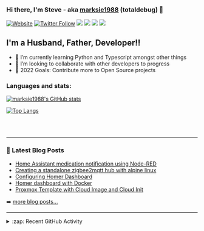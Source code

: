 ### Hi there, I'm Steve - aka [marksie1988][website] (totaldebug) 👋

[![Website](https://img.shields.io/website?label=totaldebug.uk&style=for-the-badge&url=https%3A%2F%2Ftotaldebug.uk)](https://totaldebug.uk)
[![Twitter Follow](https://img.shields.io/twitter/follow/marksie1988?color=1DA1F2&logo=twitter&style=for-the-badge)](https://twitter.com/intent/follow?original_referer=https%3A%2F%2Fgithub.com%marksie1988&screen_name=marksie1988)
[![](https://img.shields.io/badge/-@marksie1988-%23181717?style=for-the-badge&logo=github)](https://github.com/marksie1988)
[![](https://img.shields.io/badge/-@totaldebug-%23181717?style=for-the-badge&logo=github)](https://github.com/totaldebug)
[![](https://img.shields.io/badge/-@totaldebug-%23FF0000?style=for-the-badge&logo=youtube)][youtube]
[![](https://img.shields.io/badge/-@totaldebug-%230077B5?style=for-the-badge&logo=linkedin)][linkedin]

## I'm a Husband, Father, Developer!!

- 🌱 I’m currently learning Python and Typescript amongst other things
- 👯 I’m looking to collaborate with other developers to progress
- 🥅 2022 Goals: Contribute more to Open Source projects

### Languages and stats:

[![marksie1988's GitHub stats](https://github-readme-stats.vercel.app/api?username=marksie1988&show_icons=true&layout=compact&theme=dark)](https://github.com/marksie1988)

[![Top Langs](https://github-readme-stats.vercel.app/api/top-langs/?username=marksie1988&layout=compact&theme=dark)](https://github.com/marksie1988)

<br />
<br />

---

### 📕 Latest Blog Posts

<!-- BLOG-POST-LIST:START -->
- [Home Assistant medication notification using Node-RED](https://totaldebug.uk/posts/home-assistant-medication-notification-node-red/)
- [Creating a standalone zigbee2mqtt hub with alpine linux](https://totaldebug.uk/posts/creating-standalone-zigbee2mqtt-hub-with-alpine-linux/)
- [Configuring Homer Dashboard](https://totaldebug.uk/posts/configuring-homer-dashboard/)
- [Homer dashboard with Docker](https://totaldebug.uk/posts/homer-dashboard-with-docker/)
- [Proxmox Template with Cloud Image and Cloud Init](https://totaldebug.uk/posts/proxmox-template-with-cloud-image-and-cloud-init/)
<!-- BLOG-POST-LIST:END -->

➡️ [more blog posts...](https://totaldebug.uk/blog/)

---

<details>
  <summary>:zap: Recent GitHub Activity</summary>

<!--START_SECTION:activity-->
1. ❗️ Opened issue [#10295](https://github.com/docker/compose/issues/10295) in [docker/compose](https://github.com/docker/compose)
2. 🗣 Commented on [#127](https://github.com/totaldebug/pyarr/issues/127) in [totaldebug/pyarr](https://github.com/totaldebug/pyarr)
3. 🗣 Commented on [#116](https://github.com/totaldebug/pyarr/issues/116) in [totaldebug/pyarr](https://github.com/totaldebug/pyarr)
4. 🎉 Merged PR [#918](https://github.com/totaldebug/atomic-calendar-revive/pull/918) in [totaldebug/atomic-calendar-revive](https://github.com/totaldebug/atomic-calendar-revive)
5. 🗣 Commented on [#931](https://github.com/totaldebug/atomic-calendar-revive/issues/931) in [totaldebug/atomic-calendar-revive](https://github.com/totaldebug/atomic-calendar-revive)
<!--END_SECTION:activity-->

</details>

[website]: https://totaldebug.uk
[twitter]: https://twitter.com/marksie1988
[youtube]: https://www.youtube.com/channel/UCEvfqr8PBoLTc6FiitXrWCQ
[linkedin]: https://linkedin.com/in/marksie1988
